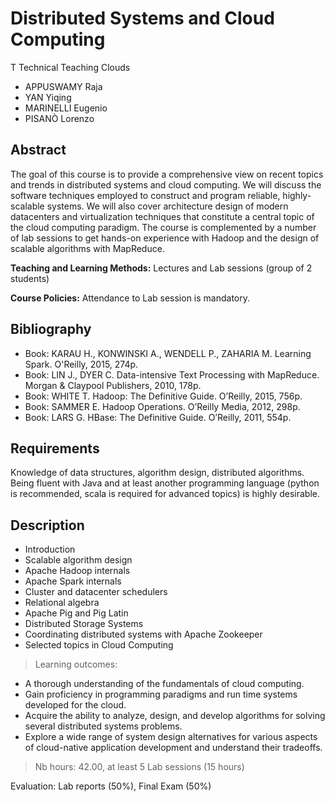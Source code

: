 # Distributed Systems and Cloud Computing
T Technical Teaching                 Clouds

- APPUSWAMY Raja
- YAN Yiqing
- MARINELLI Eugenio
- PISANÒ Lorenzo

## Abstract

The goal of this course is to provide a comprehensive view on recent topics and trends in distributed systems and cloud computing. We will discuss the software techniques employed to construct and program reliable, highly-scalable systems. We will also cover architecture design of modern datacenters and virtualization techniques that constitute a central topic of the cloud computing paradigm. The course is complemented by a number of lab sessions to get hands-on experience with Hadoop and the design of scalable algorithms with MapReduce.

**Teaching and Learning Methods:** Lectures and Lab sessions (group of 2 students) 

**Course Policies:** Attendance to Lab session is mandatory.


## Bibliography

- Book: KARAU H., KONWINSKI A., WENDELL P., ZAHARIA M. Learning Spark. O'Reilly, 2015, 274p.
- Book: LIN J., DYER C. Data-intensive Text Processing with MapReduce. Morgan & Claypool Publishers, 2010, 178p.
- Book: WHITE T. Hadoop: The Definitive Guide. O’Reilly, 2015, 756p.
- Book: SAMMER E. Hadoop Operations. O’Reilly Media, 2012, 298p.
- Book: LARS G. HBase: The Definitive Guide. O’Reilly, 2011, 554p.

## Requirements

Knowledge of data structures, algorithm design, distributed algorithms. Being fluent with Java and at least another programming language (python is recommended, scala is required for advanced topics) is highly desirable.


## Description

- Introduction
- Scalable algorithm design
- Apache Hadoop internals
- Apache Spark internals
- Cluster and datacenter schedulers
- Relational algebra
- Apache Pig and Pig Latin
- Distributed Storage Systems
- Coordinating distributed systems with Apache Zookeeper
- Selected topics in Cloud Computing

> Learning outcomes:

- A thorough understanding of the fundamentals of cloud computing.
- Gain proficiency in programming paradigms and run time systems developed for the cloud.
- Acquire the ability to analyze, design, and develop algorithms for solving several distributed systems problems.
- Explore a wide range of system design alternatives for various aspects of cloud-native application development and understand their tradeoffs.

> Nb hours: 42.00, at least 5 Lab sessions (15 hours)

Evaluation: Lab reports (50%), Final Exam (50%)

